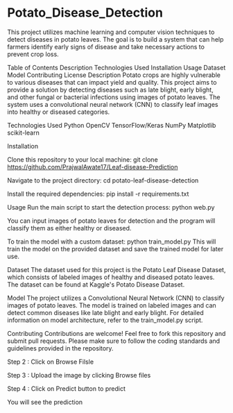 # Potato_Disease_Detection
This project utilizes machine learning and computer vision techniques to detect diseases in potato leaves. The goal is to build a system that can help farmers identify early signs of disease and take necessary actions to prevent crop loss.

Table of Contents
  Description
  Technologies Used
  Installation
  Usage
  Dataset
  Model
  Contributing
  License
Description
Potato crops are highly vulnerable to various diseases that can impact yield and quality. This project aims to provide a solution by detecting diseases such as late blight, early blight, and other fungal or bacterial infections using images of potato leaves. The system uses a convolutional neural network (CNN) to classify leaf images into healthy or diseased categories.

Technologies Used
  Python
  OpenCV
  TensorFlow/Keras
  NumPy
  Matplotlib
  scikit-learn
  
Installation

Clone this repository to your local machine:
  git clone https://github.com/PrajwalAwate17/Leaf-disease-Prediction

Navigate to the project directory:
  cd potato-leaf-disease-detection

Install the required dependencies:
  pip install -r requirements.txt
  
Usage
Run the main script to start the detection process:
  python web.py
  
You can input images of potato leaves for detection and the program will classify them as either healthy or diseased.

To train the model with a custom dataset:
python train_model.py
This will train the model on the provided dataset and save the trained model for later use.

Dataset
The dataset used for this project is the Potato Leaf Disease Dataset, which consists of labeled images of healthy and diseased potato leaves. The dataset can be found at Kaggle's Potato Disease Dataset.

Model
The project utilizes a Convolutional Neural Network (CNN) to classify images of potato leaves. The model is trained on labeled images and can detect common diseases like late blight and early blight. For detailed information on model architecture, refer to the train_model.py script.

Contributing
Contributions are welcome! Feel free to fork this repository and submit pull requests. Please make sure to follow the coding standards and guidelines provided in the repository.

 
Step 2 : Click on Browse Filsle
 
Step 3 : Upload the image by clicking Browse files
 
Step 4 : Click on Predict button to predict
 
You will see the prediction
